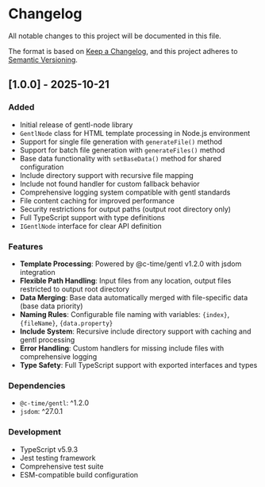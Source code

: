 # Changelog

All notable changes to this project will be documented in this file.

The format is based on [Keep a Changelog](https://keepachangelog.com/en/1.0.0/),
and this project adheres to [Semantic Versioning](https://semver.org/spec/v2.0.0.html).

## [1.0.0] - 2025-10-21

### Added
- Initial release of gentl-node library
- `GentlNode` class for HTML template processing in Node.js environment
- Support for single file generation with `generateFile()` method
- Support for batch file generation with `generateFiles()` method
- Base data functionality with `setBaseData()` method for shared configuration
- Include directory support with recursive file mapping
- Include not found handler for custom fallback behavior
- Comprehensive logging system compatible with gentl standards
- File content caching for improved performance
- Security restrictions for output paths (output root directory only)
- Full TypeScript support with type definitions
- `IGentlNode` interface for clear API definition

### Features
- **Template Processing**: Powered by @c-time/gentl v1.2.0 with jsdom integration
- **Flexible Path Handling**: Input files from any location, output files restricted to output root directory
- **Data Merging**: Base data automatically merged with file-specific data (base data priority)
- **Naming Rules**: Configurable file naming with variables: `{index}`, `{fileName}`, `{data.property}`
- **Include System**: Recursive include directory support with caching and gentl processing
- **Error Handling**: Custom handlers for missing include files with comprehensive logging
- **Type Safety**: Full TypeScript support with exported interfaces and types

### Dependencies
- `@c-time/gentl`: ^1.2.0
- `jsdom`: ^27.0.1

### Development
- TypeScript v5.9.3
- Jest testing framework
- Comprehensive test suite
- ESM-compatible build configuration